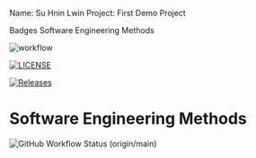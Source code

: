 Name: Su Hnin Lwin
Project: First Demo Project

Badges Software Engineering Methods

![workflow](https://github.com/40516571-SuHninLwin/firstDemo/actions/workflows/main.yml/badge.svg)

[![LICENSE](https://img.shields.io/github/license/40516571-SuHninLwin/firstDemo.svg?style=flat-square)](https://github.com/40516571-SuHninLwin/firstDemo/blob/master/LICENSE)

[![Releases](https://img.shields.io/github/release/40516571-SuHninLwin/firstDemo/all.svg?style=flat-square)](https://github.com/40516571-SuHninLwin/firstDemo/releases)

# Software Engineering Methods
![GitHub Workflow Status (origin/main)](https://img.shields.io/github/workflow/status/40516571-SuHninLwin/firstDemo/.github/workflows/main.yml>/origin/main?style=flat-square)